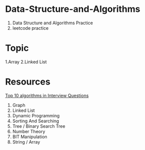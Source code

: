 # Data-Structure-and-Algorithms
1. Data Structure and Algorithms Practice
2. leetcode practice 

# Topic
 1.Array
 2.Linked List
 
 # Resources
[Top 10 algorithms in Interview Questions](https://www.geeksforgeeks.org/top-10-algorithms-in-interview-questions/)

1. Graph
2. Linked List
3. Dynamic Programming
4. Sorting And Searching
5. Tree / Binary Search Tree
6. Number Theory
7. BIT Manipulation
8. String / Array
